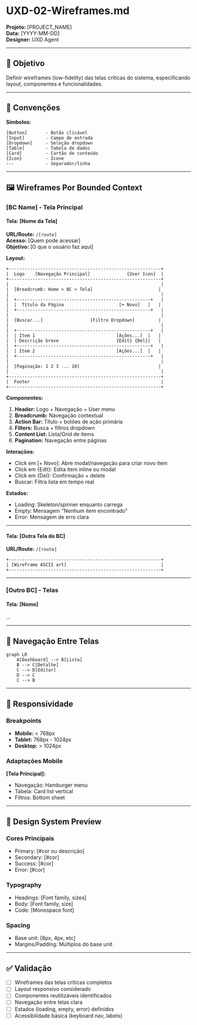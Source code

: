 <!--
MARKDOWN FORMATTING:
- Use 2 spaces at end of line for compact line breaks (metadata)  
- Use blank lines between sections for readability (content)  
- Validate in Markdown preview before committing  
-->

# UXD-02-Wireframes.md

**Projeto:** [PROJECT_NAME]  
**Data:** [YYYY-MM-DD]  
**Designer:** UXD Agent  

---

## 🎯 Objetivo

Definir wireframes (low-fidelity) das telas críticas do sistema, especificando layout, componentes e funcionalidades.

---

## 📐 Convenções

**Símbolos:**  
```
[Button]       - Botão clicável
[Input]        - Campo de entrada
[Dropdown]     - Seleção dropdown
[Table]        - Tabela de dados
[Card]         - Cartão de conteúdo
{Icon}         - Ícone
---            - Separador/linha
```

---

## 🖼️ Wireframes Por Bounded Context

### [BC Name] - Tela Principal

#### Tela: [Nome da Tela]

**URL/Route:** `/[route]`  
**Acesso:** [Quem pode acessar]  
**Objetivo:** [O que o usuário faz aqui]  

**Layout:**  

```
+----------------------------------------------------------+
|  Logo    [Navegação Principal]              {User Icon}  |
+----------------------------------------------------------+
|                                                          |
|  [Breadcrumb: Home > BC > Tela]                         |
|                                                          |
|  +---------------------------------------------------+   |
|  |  Título da Página                     [+ Novo]   |   |
|  +---------------------------------------------------+   |
|                                                          |
|  [Buscar...]                  [Filtro Dropdown]         |
|                                                          |
|  +---------------------------------------------------+   |
|  | Item 1                               [Ações...]  |   |
|  | Descrição breve                      {Edit} {Del}|   |
|  +---------------------------------------------------+   |
|  | Item 2                               [Ações...]  |   |
|  +---------------------------------------------------+   |
|                                                          |
|  [Paginação: 1 2 3 ... 10]                              |
|                                                          |
+----------------------------------------------------------+
|  Footer                                                  |
+----------------------------------------------------------+
```

**Componentes:**  
1. **Header:** Logo + Navegação + User menu
2. **Breadcrumb:** Navegação contextual
3. **Action Bar:** Título + botões de ação primária
4. **Filters:** Busca + filtros dropdown
5. **Content List:** Lista/Grid de items
6. **Pagination:** Navegação entre páginas

**Interações:**  
- Click em [+ Novo]: Abre modal/navegação para criar novo item  
- Click em {Edit}: Edita item inline ou modal  
- Click em {Del}: Confirmação + delete  
- Buscar: Filtra lista em tempo real  

**Estados:**  
- Loading: Skeleton/spinner enquanto carrega  
- Empty: Mensagem "Nenhum item encontrado"  
- Error: Mensagem de erro clara  

---

#### Tela: [Outra Tela do BC]

**URL/Route:** `/[route]`  

```
+----------------------------------------------------------+
| [Wireframe ASCII art]                                    |
+----------------------------------------------------------+
```

---

### [Outro BC] - Telas

#### Tela: [Nome]
...

---

## 🔗 Navegação Entre Telas

```mermaid
graph LR
    A[Dashboard] --> B[Lista]
    B --> C[Detalhe]
    C --> D[Editar]
    D --> C
    C --> B
```

---

## 📱 Responsividade

### Breakpoints

- **Mobile:** < 768px  
- **Tablet:** 768px - 1024px  
- **Desktop:** > 1024px  

### Adaptações Mobile

**[Tela Principal]:**  
- Navegação: Hamburger menu  
- Tabela: Card list vertical  
- Filtros: Bottom sheet  

---

## 🎨 Design System Preview

### Cores Principais
- Primary: [#cor ou descrição]  
- Secondary: [#cor]  
- Success: [#cor]  
- Error: [#cor]  

### Typography
- Headings: [Font family, sizes]  
- Body: [Font family, size]  
- Code: [Monospace font]  

### Spacing
- Base unit: [8px, 4px, etc]  
- Margins/Padding: Múltiplos do base unit  

---

## ✅ Validação

- [ ] Wireframes das telas críticas completos  
- [ ] Layout responsivo considerado  
- [ ] Componentes reutilizáveis identificados  
- [ ] Navegação entre telas clara  
- [ ] Estados (loading, empty, error) definidos  
- [ ] Acessibilidade básica (keyboard nav, labels)  
